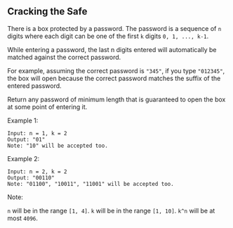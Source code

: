 ## Cracking the Safe

There is a box protected by a password. The password is a sequence of `n` digits where each digit can be one of the first `k` digits `0, 1, ..., k-1`.

While entering a password, the last n digits entered will automatically be matched against the correct password.

For example, assuming the correct password is `"345"`, if you type `"012345"`, the box will open because the correct password matches the suffix of the entered password.

Return any password of minimum length that is guaranteed to open the box at some point of entering it.

Example 1:
```
Input: n = 1, k = 2
Output: "01"
Note: "10" will be accepted too.
```
Example 2:
```
Input: n = 2, k = 2
Output: "00110"
Note: "01100", "10011", "11001" will be accepted too.
```

Note:

`n` will be in the range `[1, 4]`.
`k` will be in the range `[1, 10]`.
`k^n` will be at most `4096`.
